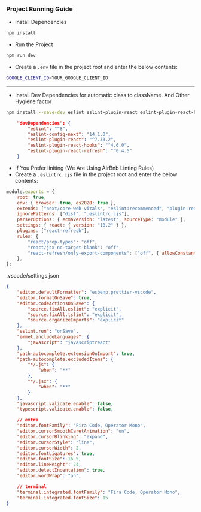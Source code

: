 ### Project Running Guide

-   Install Dependencies

```bash
npm install
```

-   Run the Project

```bash
npm run dev
```

-   Create a `.env` file in the project root and enter the below contents:

```bash
GOOGLE_CLIENT_ID=YOUR_GOOGLE_CLIENT_ID
```

---

-   Install Dev Dependencies for automatic class to className. And Other Hygiene factor

```bash
npm install --save-dev eslint eslint-plugin-react eslint-plugin-react-hooks eslint-plugin-react-refresh
```

```json
    "devDependencies": {
        "eslint": "^8",
        "eslint-config-next": "14.1.0",
        "eslint-plugin-react": "^7.33.2",
        "eslint-plugin-react-hooks": "^4.6.0",
        "eslint-plugin-react-refresh": "^0.4.5"
    }
```

-   If You Prefer liniting (We Are Using AirBnb Linting Rules)
-   Create a `.eslintrc.cjs` file in the project root and enter the below contents:

```js
module.exports = {
    root: true,
    env: { browser: true, es2020: true },
    extends: ["next/core-web-vitals", "eslint:recommended", "plugin:react/recommended", "plugin:react/jsx-runtime"],
    ignorePatterns: ["dist", ".eslintrc.cjs"],
    parserOptions: { ecmaVersion: "latest", sourceType: "module" },
    settings: { react: { version: "18.2" } },
    plugins: ["react-refresh"],
    rules: {
        "react/prop-types": "off",
        "react/jsx-no-target-blank": "off",
        "react-refresh/only-export-components": ["off", { allowConstantExport: true }],
    },
};
```

.vscode/settings.json

```json
{
    "editor.defaultFormatter": "esbenp.prettier-vscode",
    "editor.formatOnSave": true,
    "editor.codeActionsOnSave": {
        "source.fixAll.eslint": "explicit",
        "source.fixAll.tslint": "explicit",
        "source.organizeImports": "explicit"
    },
    "eslint.run": "onSave",
    "emmet.includeLanguages": {
        "javascript": "javascriptreact"
    },
    "path-autocomplete.extensionOnImport": true,
    "path-autocomplete.excludedItems": {
        "*/.js": {
            "when": "**"
        },
        "*/.jsx": {
            "when": "**"
        }
    },
    "javascript.validate.enable": false,
    "typescript.validate.enable": false,

    // extra
    "editor.fontFamily": "Fira Code, Operator Mono",
    "editor.cursorSmoothCaretAnimation": "on",
    "editor.cursorBlinking": "expand",
    "editor.cursorStyle": "line",
    "editor.cursorWidth": 2,
    "editor.fontLigatures": true,
    "editor.fontSize": 16.5,
    "editor.lineHeight": 24,
    "editor.detectIndentation": true,
    "editor.wordWrap": "on",

    // terminal
    "terminal.integrated.fontFamily": "Fira Code, Operator Mono",
    "terminal.integrated.fontSize": 15
}
```
